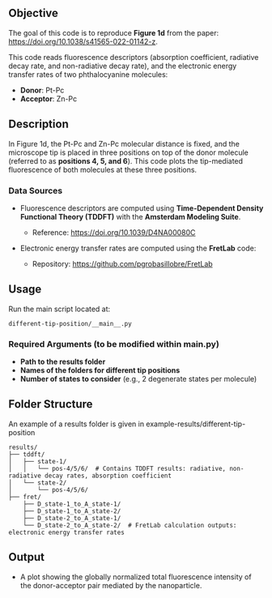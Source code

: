 ## Objective

The goal of this code is to reproduce **Figure 1d** from the paper: https://doi.org/10.1038/s41565-022-01142-z.

This code reads fluorescence descriptors (absorption coefficient, radiative decay rate, and non-radiative decay rate), and the electronic energy transfer rates of two phthalocyanine molecules:
- **Donor**: Pt-Pc
- **Acceptor**: Zn-Pc

## Description

In Figure 1d, the Pt-Pc and Zn-Pc molecular distance is fixed, and the microscope tip is placed in three positions on top of the donor molecule (referred to as **positions 4, 5, and 6**). This code plots the tip-mediated fluorescence of both molecules at these three positions.

### Data Sources

- Fluorescence descriptors are computed using **Time-Dependent Density Functional Theory (TDDFT)** with the **Amsterdam Modeling Suite**.
  - Reference: https://doi.org/10.1039/D4NA00080C

- Electronic energy transfer rates are computed using the **FretLab** code:
  - Repository: https://github.com/pgrobasillobre/FretLab

## Usage

Run the main script located at:
```
different-tip-position/__main__.py
```

### Required Arguments (to be modified within __main__.py)

- **Path to the results folder**
- **Names of the folders for different tip positions**
- **Number of states to consider** (e.g., 2 degenerate states per molecule)

## Folder Structure

An example of a results folder is given in example-results/different-tip-position

```
results/
├── tddft/
│   ├── state-1/
│   │   └── pos-4/5/6/  # Contains TDDFT results: radiative, non-radiative decay rates, absorption coefficient
│   └── state-2/
│       └── pos-4/5/6/
├── fret/
    ├── D_state-1_to_A_state-1/
    ├── D_state-1_to_A_state-2/
    ├── D_state-2_to_A_state-1/
    └── D_state-2_to_A_state-2/  # FretLab calculation outputs: electronic energy transfer rates
```

## Output

- A plot showing the globally normalized total fluorescence intensity of the donor-acceptor pair mediated by the nanoparticle.


